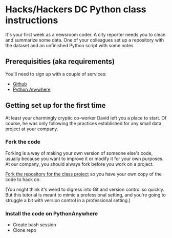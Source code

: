 # Hacks/Hackers DC Python class instructions

It's your first week as a newsroom coder. A city reporter needs you to clean and summarize some data. One of your colleagues set up a repository with the dataset and an unfinished Python script with some notes.

## Prerequisities (aka requirements)

You'll need to sign up with a couple of services:

* [Github](http://github.com)
* [Python Anywhere](http://pythonanywhere.com)

## Getting set up for the first time

At least your charmingly cryptic co-worker David left you a place to start. Of course, he was only following the practices established for any small data project at your company. 

### Fork the code

Forking is a way of making your own version of someone else's code, usually because you want to improve it or modify it for your own purposes. At our company, you should always fork before you work on a project.

[Fork the repository for the class project](https://github.com/eads/hhdcpython#fork-destination-box) so you have your own copy of the code to hack on.

(You might think it's weird to digress into Git and version control so quickly. But this tutorial is meant to mimic a professional setting, and you're going to struggle a bit with version control in a professional setting.)

### Install the code on PythonAnywhere

* Create bash session
* Clone repo





